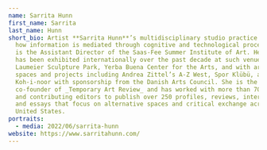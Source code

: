 ```yaml
---
name: Sarrita Hunn
first_name: Sarrita
last_name: Hunn
short_bio: Artist **Sarrita Hunn**’s multidisciplinary studio practice explores
  how information is mediated through cognitive and technological processes. She
  is the Assistant Director of the Saas-Fee Summer Institute of Art. Her work
  has been exhibited internationally over the past decade at such venues as
  Laumeier Sculpture Park, Yerba Buena Center for the Arts, and with artist-run
  spaces and projects including Andrea Zittel’s A-Z West, Spor Klübü, and
  Koh-i-noor with sponsorship from the Danish Arts Council. She is the
  co-founder of _Temporary Art Review_ and has worked with more than 70 writers
  and contributing editors to publish over 250 profiles, reviews, interviews,
  and essays that focus on alternative spaces and critical exchange across the
  United States.
portraits:
  - media: 2022/06/sarrita-hunn
website: https://www.sarritahunn.com/
---
```

